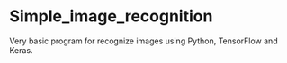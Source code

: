 # Simple_image_recognition
Very basic program for recognize images using Python, TensorFlow and Keras.
